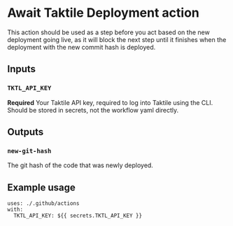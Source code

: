 # Await Taktile Deployment action

This action should be used as a step before you act based on the new deployment going live,
as it will block the next step until it finishes when the deployment with the new commit hash is deployed.

## Inputs

### `TKTL_API_KEY`

**Required** Your Taktile API key, required to log into Taktile using the CLI. Should be stored in secrets, not the workflow yaml directly.

## Outputs

### `new-git-hash`

The git hash of the code that was newly deployed.

## Example usage

```
uses: ./.github/actions
with:
  TKTL_API_KEY: ${{ secrets.TKTL_API_KEY }}
```
